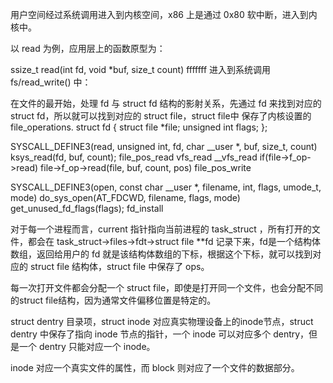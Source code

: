 用户空间经过系统调用进入到内核空间，x86 上是通过 0x80 软中断，进入到内核中。  


以 read 为例，应用层上的函数原型为：

ssize_t read(int fd, void *buf, size_t count)
fffffff
进入到系统调用 fs/read_write() 中：

在文件的最开始，处理 fd 与 struct fd 结构的影射关系，先通过 fd 来找到对应的 struct fd，所以就可以找到对应的 struct file，struct file中
保存了内核设置的 file_operations.
struct fd {
    struct file *file;
    unsigned int flags;
};

SYSCALL_DEFINE3(read, unsigned int, fd, char __user *, buf, size_t, count)
	ksys_read(fd, buf, count);
		file_pos_read
		vfs_read
			__vfs_read
				if(file->f_op->read)
					file->f_op->read(file, buf, count, pos)
		file_pos_write



SYSCALL_DEFINE3(open, const char __user *, filename, int, flags, umode_t, mode)
	do_sys_open(AT_FDCWD, filename, flags, mode)
		get_unused_fd_flags(flags);
			fd_install
			
			
对于每一个进程而言，current 指针指向当前进程的 task_struct ，所有打开的文件，都会在 task_struct->files->fdt->struct file **fd
记录下来，fd是一个结构体数组，返回给用户的 fd 就是该结构体数组的下标，根据这个下标，就可以找到对应的 struct file 结构体，struct file
中保存了 ops。  

每一次打开文件都会分配一个 struct file，即使是打开同一个文件，也会分配不同的struct file结构，因为通常文件偏移位置是特定的。  

struct dentry 目录项，struct inode 对应真实物理设备上的inode节点，struct dentry 中保存了指向 inode 节点的指针，一个 inode 可以对应多个
dentry，但是一个 dentry 只能对应一个 inode。  

inode 对应一个真实文件的属性，而 block 则对应了一个文件的数据部分。









